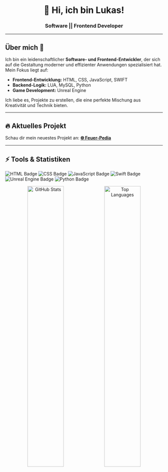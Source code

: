 <h1 align="center">👋 Hi, ich bin Lukas!</h1>
<h3 align="center">Software || Frontend Developer</h3>

---

<h2>Über mich 🚀</h2>
<p>
  Ich bin ein leidenschaftlicher <strong>Software- und Frontend-Entwickler</strong>, der sich auf die Gestaltung moderner und effizienter Anwendungen spezialisiert hat. Mein Fokus liegt auf:
</p>
<ul>
  <li><strong>Frontend-Entwicklung:</strong> HTML, CSS, JavaScript, SWIFT</li>
  <li><strong>Backend-Logik:</strong> LUA, MySQL, Python</li>
  <li><strong>Game Development:</strong> Unreal Engine</li>
</ul>
<p>Ich liebe es, Projekte zu erstellen, die eine perfekte Mischung aus Kreativität und Technik bieten.</p>

---

<h2>🔥 Aktuelles Projekt</h2>
<p>
  Schau dir mein neuestes Projekt an:  
  <a href="https://www.feuer-pedia.de/" target="_blank"><strong>🌐 Feuer-Pedia</strong></a>
</p>

---

<h2>⚡ Tools & Statistiken</h2>
<p>
  <img src="https://img.shields.io/badge/Code-HTML-informational?style=flat&logo=html5&color=E34F26" alt="HTML Badge">
  <img src="https://img.shields.io/badge/Code-CSS-informational?style=flat&logo=css3&color=1572B6" alt="CSS Badge">
  <img src="https://img.shields.io/badge/Code-JavaScript-informational?style=flat&logo=javascript&color=F7DF1E" alt="JavaScript Badge">
  <img src="https://img.shields.io/badge/Code-Swift-informational?style=flat&logo=swift&color=FA7343" alt="Swift Badge">
  <img src="https://img.shields.io/badge/Tools-Unreal%20Engine-informational?style=flat&logo=unreal-engine&color=0E1128" alt="Unreal Engine Badge">
  <img src="https://img.shields.io/badge/Code-Python-informational?style=flat&logo=python&color=3776AB" alt="Python Badge">
</p>

<div align="center">
  <img src="https://github-readme-stats.vercel.app/api?username=Lukas080400&show_icons=true&theme=radical" alt="GitHub Stats" width="48%" />
  <img src="https://github-readme-stats.vercel.app/api/top-langs/?username=Lukas080400&layout=compact&theme=radical" alt="Top Languages" width="48%" />
</div>
